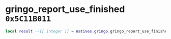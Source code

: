 # gringo_report_use_finished `0x5C11B011`

```lua
local result --[[ integer ]] = natives.gringo.gringo_report_use_finished(_unk0 --[[ integer ]], _unk1 --[[ integer ]])
```